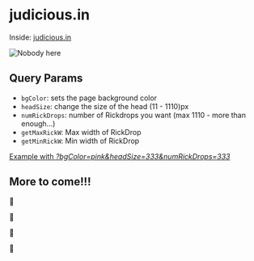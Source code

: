 # judicious.in

Inside: [judicious.in](https://judicious.in/)

![Nobody here](https://judicious.in/src/img/nobody.gif)

## Query Params
- `bgColor`: sets the page background color
- `headSize`: change the size of the head (11 - 1110)px
- `numRickDrops`: number of Rickdrops you want (max 1110 - more than enough...)
- `getMaxRickW`: Max width of RickDrop
- `getMinRickW`: Min width of RickDrop

[Example with _?bgColor=pink&headSize=333&numRickDrops=333_](https://judicious.in/?bgColor=pink&headSize=333&numRickDrops=333)

## More to come!!!

💜

🙏

🧘

🤲
